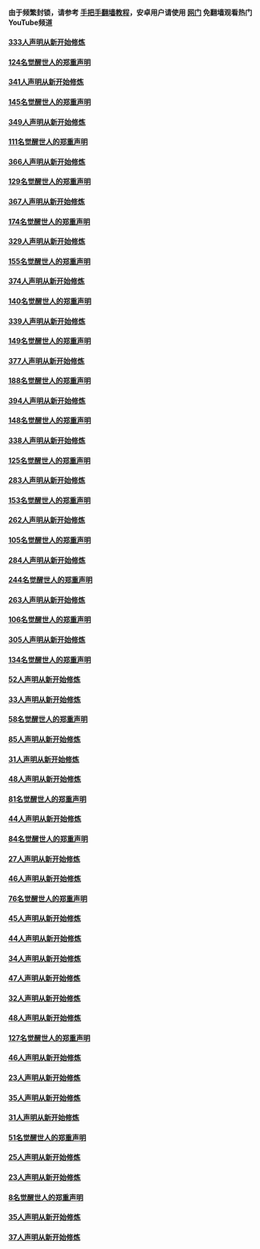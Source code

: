 #### 由于频繁封锁，请参考 [手把手翻墙教程](https://github.com/gfw-breaker/guides/wiki/)，安卓用户请使用 [网门](https://github.com/gfw-breaker/nogfw/blob/master/dl.md?t=07050600) 免翻墙观看热门YouTube频道 

#### [333人声明从新开始修炼](../pages/91/427525.md?t=07050600) 

#### [124名觉醒世人的郑重声明](../pages/91/427524.md?t=07050600) 

#### [341人声明从新开始修炼](../pages/91/427255.md?t=07050600) 

#### [145名觉醒世人的郑重声明](../pages/91/427254.md?t=07050600) 

#### [349人声明从新开始修炼](../pages/91/426969.md?t=07050600) 

#### [111名觉醒世人的郑重声明](../pages/91/426968.md?t=07050600) 

#### [366人声明从新开始修炼](../pages/91/426737.md?t=07050600) 

#### [129名觉醒世人的郑重声明](../pages/91/426736.md?t=07050600) 

#### [367人声明从新开始修炼](../pages/91/426421.md?t=07050600) 

#### [174名觉醒世人的郑重声明](../pages/91/426420.md?t=07050600) 

#### [329人声明从新开始修炼](../pages/91/426139.md?t=07050600) 

#### [155名觉醒世人的郑重声明](../pages/91/426138.md?t=07050600) 

#### [374人声明从新开始修炼](../pages/91/425811.md?t=07050600) 

#### [140名觉醒世人的郑重声明](../pages/91/425810.md?t=07050600) 

#### [339人声明从新开始修炼](../pages/91/425690.md?t=07050600) 

#### [149名觉醒世人的郑重声明](../pages/91/425689.md?t=07050600) 

#### [377人声明从新开始修炼](../pages/91/424867.md?t=07050600) 

#### [188名觉醒世人的郑重声明](../pages/91/424866.md?t=07050600) 

#### [394人声明从新开始修炼](../pages/91/423914.md?t=07050600) 

#### [148名觉醒世人的郑重声明](../pages/91/423913.md?t=07050600) 

#### [338人声明从新开始修炼](../pages/91/423540.md?t=07050600) 

#### [125名觉醒世人的郑重声明](../pages/91/423539.md?t=07050600) 

#### [283人声明从新开始修炼](../pages/91/423296.md?t=07050600) 

#### [153名觉醒世人的郑重声明](../pages/91/423295.md?t=07050600) 

#### [262人声明从新开始修炼](../pages/91/423004.md?t=07050600) 

#### [105名觉醒世人的郑重声明](../pages/91/423003.md?t=07050600) 

#### [284人声明从新开始修炼](../pages/91/422707.md?t=07050600) 

#### [244名觉醒世人的郑重声明](../pages/91/422706.md?t=07050600) 

#### [263人声明从新开始修炼](../pages/91/422553.md?t=07050600) 

#### [106名觉醒世人的郑重声明](../pages/91/422552.md?t=07050600) 

#### [305人声明从新开始修炼](../pages/91/422153.md?t=07050600) 

#### [134名觉醒世人的郑重声明](../pages/91/422152.md?t=07050600) 

#### [52人声明从新开始修炼](../pages/91/421846.md?t=07050600) 

#### [33人声明从新开始修炼](../pages/91/421804.md?t=07050600) 

#### [58名觉醒世人的郑重声明](../pages/91/421845.md?t=07050600) 

#### [85人声明从新开始修炼](../pages/91/421769.md?t=07050600) 

#### [31人声明从新开始修炼](../pages/91/421763.md?t=07050600) 

#### [48人声明从新开始修炼](../pages/91/421605.md?t=07050600) 

#### [81名觉醒世人的郑重声明](../pages/91/421656.md?t=07050600) 

#### [44人声明从新开始修炼](../pages/91/421544.md?t=07050600) 

#### [84名觉醒世人的郑重声明](../pages/91/421543.md?t=07050600) 

#### [27人声明从新开始修炼](../pages/91/421465.md?t=07050600) 

#### [46人声明从新开始修炼](../pages/91/421454.md?t=07050600) 

#### [76名觉醒世人的郑重声明](../pages/91/421453.md?t=07050600) 

#### [45人声明从新开始修炼](../pages/91/421452.md?t=07050600) 

#### [44人声明从新开始修炼](../pages/91/421422.md?t=07050600) 

#### [34人声明从新开始修炼](../pages/91/421322.md?t=07050600) 

#### [47人声明从新开始修炼](../pages/91/421264.md?t=07050600) 

#### [32人声明从新开始修炼](../pages/91/421225.md?t=07050600) 

#### [48人声明从新开始修炼](../pages/91/421202.md?t=07050600) 

#### [127名觉醒世人的郑重声明](../pages/91/421224.md?t=07050600) 

#### [46人声明从新开始修炼](../pages/91/421203.md?t=07050600) 

#### [23人声明从新开始修炼](../pages/91/421138.md?t=07050600) 

#### [35人声明从新开始修炼](../pages/91/421122.md?t=07050600) 

#### [31人声明从新开始修炼](../pages/91/421081.md?t=07050600) 

#### [51名觉醒世人的郑重声明](../pages/91/421080.md?t=07050600) 

#### [25人声明从新开始修炼](../pages/91/421020.md?t=07050600) 

#### [23人声明从新开始修炼](../pages/91/420884.md?t=07050600) 

#### [8名觉醒世人的郑重声明](../pages/91/420883.md?t=07050600) 

#### [35人声明从新开始修炼](../pages/91/420809.md?t=07050600) 

#### [37人声明从新开始修炼](../pages/91/420766.md?t=07050600) 

